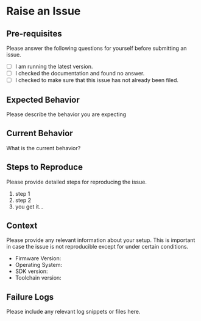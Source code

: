 # Raise an Issue

## Pre-requisites

Please answer the following questions for yourself before submitting an issue.

- [ ] I am running the latest version. 
- [ ] I checked the documentation and found no answer. 
- [ ] I checked to make sure that this issue has not already been filed. 

## Expected Behavior

Please describe the behavior you are expecting

## Current Behavior

What is the current behavior?

## Steps to Reproduce

Please provide detailed steps for reproducing the issue.

1. step 1
2. step 2
3. you get it...

## Context

Please provide any relevant information about your setup. This is important in case the issue is not reproducible except for under certain conditions.

* Firmware Version:
* Operating System:
* SDK version:
* Toolchain version:

## Failure Logs

Please include any relevant log snippets or files here.